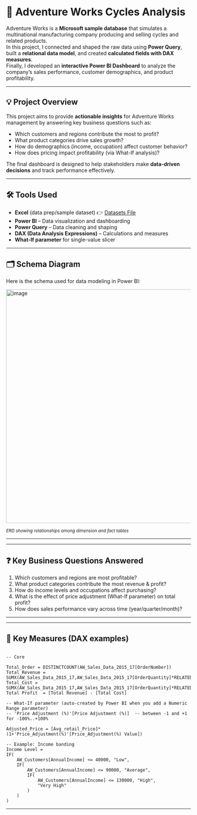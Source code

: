 # 🚴 Adventure Works Cycles Analysis

Adventure Works is a **Microsoft sample database** that simulates a multinational manufacturing company producing and selling cycles and related products.  
In this project, I connected and shaped the raw data using **Power Query**, built a **relational data model**, and created **calculated fields with DAX measures**.  
Finally, I developed an **interactive Power BI Dashboard** to analyze the company’s sales performance, customer demographics, and product profitability.  

---

## 💡 Project Overview
This project aims to provide **actionable insights** for Adventure Works management by answering key business questions such as:
- Which customers and regions contribute the most to profit?  
- What product categories drive sales growth?  
- How do demographics (income, occupation) affect customer behavior?  
- How does pricing impact profitability (via What-If analysis)?  

The final dashboard is designed to help stakeholders make **data-driven decisions** and track performance effectively.  

---

## 🛠 Tools Used  
- **Excel** (data prep/sample dataset)
👉 [Datasets File](./Datasets/)
- **Power BI** – Data visualization and dashboarding  
- **Power Query** – Data cleaning and shaping  
- **DAX (Data Analysis Expressions)** – Calculations and measures
- **What‑If parameter** for single-value slicer

---

## 🗂️ Schema Diagram

Here is the schema used for data modeling in Power BI:

<img width="1646" height="637" alt="image" src="https://github.com/user-attachments/assets/098fd486-6feb-4368-865f-40ad0a5108fd" />

<sup>*ERD showing relationships among dimension and fact tables*</sup>

---
---

## ❓ Key Business Questions Answered
1. Which customers and regions are most profitable?  
2. What product categories contribute the most revenue & profit?  
3. How do income levels and occupations affect purchasing?  
4. What is the effect of price adjustment (What-If parameter) on total profit?  
5. How does sales performance vary across time (year/quarter/month)?  

---

---

## 🧮 Key Measures (DAX examples)
``` DAX

-- Core

Total_Order = DISTINCTCOUNT(AW_Sales_Data_2015_17[OrderNumber])
Total_Revenue = SUMX(AW_Sales_Data_2015_17,AW_Sales_Data_2015_17[OrderQuantity]*RELATED(AW_Products[ProductPrice]))
Total_Cost = SUMX(AW_Sales_Data_2015_17,AW_Sales_Data_2015_17[OrderQuantity]*RELATED(AW_Products[ProductCost]))
Total Profit  = [Total Revenue] - [Total Cost]

-- What‑If parameter (auto-created by Power BI when you add a Numeric Range parameter)
-- 'Price Adjustment (%)'[Price Adjustment (%)]  -- between -1 and +1 for -100%..+100%

Adjusted_Price = [Avg_retail_Price]*(1+'Price_Adjustment(%)'[Price_Adjustment(%) Value])

-- Example: Income banding
Income Level = 
IF(
    AW_Customers[AnnualIncome] <= 40000, "Low",
    IF(
        AW_Customers[AnnualIncome] <= 90000, "Average",
        IF(
            AW_Customers[AnnualIncome] <= 130000, "High",
            "Very High"
        )
    )
)

```
---
